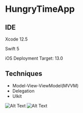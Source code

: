 # HungryTimeApp

## IDE

Xcode 12.5

Swift 5

iOS Deployment Target: 13.0

## Techniques

- Model-View-ViewModel(MVVM)
- Delegation
- UIkit

![Alt Text](https://media.giphy.com/media/qddEtzUFhCFgspepPU/giphy.gif)
![Alt Text](https://media.giphy.com/media/7Sn98bahH41nC56hcV/giphy.gif)
